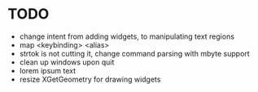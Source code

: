 TODO
====

- change intent from adding widgets, to manipulating text regions
- map \<keybinding\> \<alias\>
- strtok is not cutting it, change command parsing with mbyte support
- clean up windows upon quit
- lorem ipsum text
- resize XGetGeometry for drawing widgets
